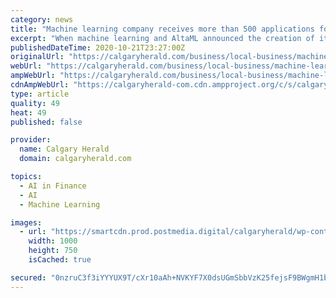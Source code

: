 ```yaml
---
category: news
title: "Machine learning company receives more than 500 applications for OCIF-funded internship program"
excerpt: "When machine learning and AltaML announced the creation of its new data science internship program earlier this year, it didn’t"
publishedDateTime: 2020-10-21T23:27:00Z
originalUrl: "https://calgaryherald.com/business/local-business/machine-learning-company-receives-more-than-500-applications-for-ocif-funded-internship-program"
webUrl: "https://calgaryherald.com/business/local-business/machine-learning-company-receives-more-than-500-applications-for-ocif-funded-internship-program"
ampWebUrl: "https://calgaryherald.com/business/local-business/machine-learning-company-receives-more-than-500-applications-for-ocif-funded-internship-program/wcm/2fba765d-6b1d-41d7-8d8b-6d17f801f364/amp/"
cdnAmpWebUrl: "https://calgaryherald-com.cdn.ampproject.org/c/s/calgaryherald.com/business/local-business/machine-learning-company-receives-more-than-500-applications-for-ocif-funded-internship-program/wcm/2fba765d-6b1d-41d7-8d8b-6d17f801f364/amp/"
type: article
quality: 49
heat: 49
published: false

provider:
  name: Calgary Herald
  domain: calgaryherald.com

topics:
  - AI in Finance
  - AI
  - Machine Learning

images:
  - url: "https://smartcdn.prod.postmedia.digital/calgaryherald/wp-content/uploads/2020/10/80745464-cs20201015jw009-w.jpg"
    width: 1000
    height: 750
    isCached: true

secured: "0nzruC3f3iYYYUX9T/cXr10aAh+NVKYF7X0dsUGmSbbVzK25fejsF9BWgmH1bspAkYJB8fEWfq9CGxprOwPOUhpZzuM6Xb4E7fNMtlQBNzACbhYoCDwvZdS2EpMKghOLoPCs9rrcVzPzThC4dQnmAADSEH2q4Zyv/wMDMDRvv+wzfuH1+TO2ld71ernUGMWsOchO9fYNeVBleQ5vauJI7l2o7XUkahJje8zg2wLs0LDWgx/SRTGeTSh+CJcqO5CazOgMuDNrsGCqvste4FASODw3ofpLX0eKw8BqrxD2a7hLevevRHn7F1ptwQEYu3M+rMphxuQpVuf46nDM8S06nu2nZtkDPkopZy43dY8vFOg=;7ie6UBD2U01eLdmWUIBWqg=="
---
```



